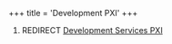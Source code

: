 +++
title = 'Development PXI'
+++

1.  REDIRECT [Development Services
    PXI](Development_Services_PXI "wikilink")